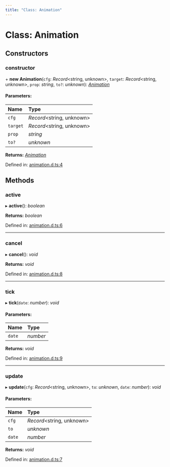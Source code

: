 ```yaml
---
title: "Class: Animation"
---
```


# Class: Animation

## Constructors

### constructor

\+ **new Animation**(`cfg`: *Record*<string, unknown\>, `target`: *Record*<string, unknown\>, `prop`: *string*, `to?`: *unknown*): [*Animation*](animation.md)

#### Parameters:

Name | Type |
:------ | :------ |
`cfg` | *Record*<string, unknown\> |
`target` | *Record*<string, unknown\> |
`prop` | *string* |
`to?` | *unknown* |

**Returns:** [*Animation*](animation.md)

Defined in: [animation.d.ts:4](https://github.com/chartjs/Chart.js/blob/b319f2cf/types/animation.d.ts#L4)

## Methods

### active

▸ **active**(): *boolean*

**Returns:** *boolean*

Defined in: [animation.d.ts:6](https://github.com/chartjs/Chart.js/blob/b319f2cf/types/animation.d.ts#L6)

___

### cancel

▸ **cancel**(): *void*

**Returns:** *void*

Defined in: [animation.d.ts:8](https://github.com/chartjs/Chart.js/blob/b319f2cf/types/animation.d.ts#L8)

___

### tick

▸ **tick**(`date`: *number*): *void*

#### Parameters:

Name | Type |
:------ | :------ |
`date` | *number* |

**Returns:** *void*

Defined in: [animation.d.ts:9](https://github.com/chartjs/Chart.js/blob/b319f2cf/types/animation.d.ts#L9)

___

### update

▸ **update**(`cfg`: *Record*<string, unknown\>, `to`: *unknown*, `date`: *number*): *void*

#### Parameters:

Name | Type |
:------ | :------ |
`cfg` | *Record*<string, unknown\> |
`to` | *unknown* |
`date` | *number* |

**Returns:** *void*

Defined in: [animation.d.ts:7](https://github.com/chartjs/Chart.js/blob/b319f2cf/types/animation.d.ts#L7)
